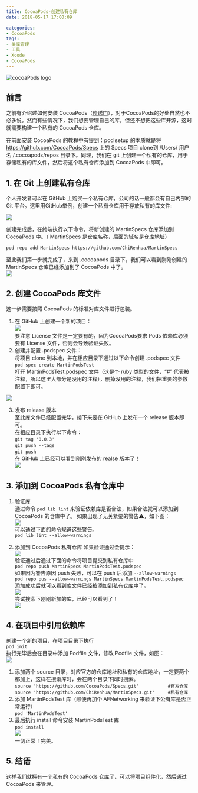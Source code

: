 ```yaml
---
title: CocoaPods-创建私有仓库
date: 2018-05-17 17:00:09

categories:
- CocoaPods
tags:
- 类库管理
- 工具
- Xcode
- CocoaPods  
---
```

![cocoaPods logo](https://raw.githubusercontent.com/ChiRenhua/Resource/master/WebImage/安装CocoaPods过程以及踩过的坑/cocoapods-stickers.jpg)  
## 前言
之前有介绍过如何安装 CocoaPods（[传送门](http://chirenhua.com/2016/08/27/%E5%AE%89%E8%A3%85CocoaPods%E8%BF%87%E7%A8%8B%E4%BB%A5%E5%8F%8A%E8%B8%A9%E8%BF%87%E7%9A%84%E5%9D%91/)），对于CocoaPods的好处自然也不必多说。然而有些情况下，我们想要管理自己的库，但还不想把这些库开源，这时就需要构建一个私有的 CocoaPods 仓库。  

在前面安装 CocoaPods 的教程中有提到：pod setup 的本质就是将 https://github.com/CocoaPods/Specs 上的 Specs 项目 clone到 /Users/ 用户名 /.cocoapods/repos 目录下。同理，我们在 git 上创建一个私有的仓库，用于存储私有的库文件，然后将这个私有仓库添加到 CocoaPods 中即可。

## 1. 在 Git 上创建私有仓库
个人开发者可以在 GitHub 上购买一个私有仓库，公司的话一般都会有自己内部的 Git 平台。这里用GitHub举例，创建一个私有仓库用于存放私有的库文件:   

![](https://raw.githubusercontent.com/ChiRenhua/Resource/master/WebImage/CocoaPods-%E5%88%9B%E5%BB%BA%E7%A7%81%E6%9C%89%E4%BB%93%E5%BA%93/cocoaPods01.png)  

创建完成后，在终端执行以下命令，将新创建的 MartinSpecs 仓库添加到 CocoaPods 中。（ MartinSpecs 是仓库名称，后面的域名是仓库地址）  

``pod repo add MartinSpecs https://github.com/ChiRenhua/MartinSpecs``  

至此我们第一步就完成了，来到 .cocoapods 目录下，我们可以看到刚刚创建的 MartinSpecs 仓库已经添加到了 CocoaPods 中了。  
![](https://raw.githubusercontent.com/ChiRenhua/Resource/master/WebImage/CocoaPods-%E5%88%9B%E5%BB%BA%E7%A7%81%E6%9C%89%E4%BB%93%E5%BA%93/cocoaPods02.png)

## 2. 创建 CocoaPods 库文件
这一步需要按照 CocoaPods 的标准对库文件进行包装。  

1. 在 GitHub 上创建一个新的项目：  
![](https://raw.githubusercontent.com/ChiRenhua/Resource/master/WebImage/CocoaPods-%E5%88%9B%E5%BB%BA%E7%A7%81%E6%9C%89%E4%BB%93%E5%BA%93/cocoaPods03.png)  
要注意 License 文件是一定要有的，因为CocoaPods要求 Pods 依赖库必须要有 License 文件，否则会导致验证失败。
2. 创建并配置 .podspec 文件：  
将项目 clone 到本地，并在相应目录下通过以下命令创建 .podspec 文件  
``pod spec create MartinPodsTest``  
打开 MartinPodsTest.podspec 文件（这是个 ruby 类型的文件，“#” 代表被注释，所以这里大部分是没用的注释），删掉没用的注释，我们把重要的参数配置下即可。  

![](https://raw.githubusercontent.com/ChiRenhua/Resource/master/WebImage/CocoaPods-%E5%88%9B%E5%BB%BA%E7%A7%81%E6%9C%89%E4%BB%93%E5%BA%93/cocoaPods08.png)

3. 发布 release 版本  
至此库文件已经配置完毕，接下来要在 GitHub 上发布一个 release 版本即可。  
在相应目录下执行以下命令：  
``git tag '0.0.3'``  
``git push --tags``  
``git push``  
在 GitHub 上已经可以看到刚刚发布的 realse 版本了！  
![](https://raw.githubusercontent.com/ChiRenhua/Resource/master/WebImage/CocoaPods-%E5%88%9B%E5%BB%BA%E7%A7%81%E6%9C%89%E4%BB%93%E5%BA%93/cocoaPods09.png)

## 3. 添加到 CocoaPods 私有仓库中
1. 验证库  
通过命令 ``pod lib lint`` 来验证依赖库是否合法，如果合法就可以添加到 CocoaPods 的仓库中了。
如果出现了无关紧要的警告⚠️，如下图：  
![](https://raw.githubusercontent.com/ChiRenhua/Resource/master/WebImage/CocoaPods-%E5%88%9B%E5%BB%BA%E7%A7%81%E6%9C%89%E4%BB%93%E5%BA%93/cocoaPods04.png)    
可以通过下面的命令规避这些警告。  
``pod lib lint --allow-warnings``

2. 添加到 CocoaPods 私有仓库
如果验证通过会提示：  
![](https://raw.githubusercontent.com/ChiRenhua/Resource/master/WebImage/CocoaPods-%E5%88%9B%E5%BB%BA%E7%A7%81%E6%9C%89%E4%BB%93%E5%BA%93/cocoaPods05.png)  
验证通过后通过下面的命令将项目提交到私有仓库中  
``pod repo push MartinSpecs MartinPodsTest.podspec``   
如果因为警告原因 push 失败，可以在 push 后添加 ``--allow-warnings``    
``pod repo pus --allow-warnings MartinSpecs MartinPodsTest.podspec``  
添加成功后就可以看到库文件已经被添加到私有仓库中了。  
![](https://raw.githubusercontent.com/ChiRenhua/Resource/master/WebImage/CocoaPods-%E5%88%9B%E5%BB%BA%E7%A7%81%E6%9C%89%E4%BB%93%E5%BA%93/cocoaPods07.png)  
尝试搜索下刚刚新加的库，已经可以看到了！  
![](https://raw.githubusercontent.com/ChiRenhua/Resource/master/WebImage/CocoaPods-%E5%88%9B%E5%BB%BA%E7%A7%81%E6%9C%89%E4%BB%93%E5%BA%93/cocoaPods06.png)

## 4. 在项目中引用依赖库
创建一个新的项目，在项目目录下执行  
``pod init``  
执行完毕后会在目录中添加 Podfile 文件，修改 Podfile 文件，如图：  
![](https://raw.githubusercontent.com/ChiRenhua/Resource/master/WebImage/CocoaPods-%E5%88%9B%E5%BB%BA%E7%A7%81%E6%9C%89%E4%BB%93%E5%BA%93/cocoaPods10.png)  
1. 添加两个 source 目录，对应官方的仓库地址和私有的仓库地址，一定要两个都加上，这样在搜索库时，会在两个目录下同时搜索。    
``source 'https://github.com/CocoaPods/Specs.git'           #官方仓库``
``source 'https://github.com/ChiRenhua/MartinSpecs.git'     #私有仓库``  
2. 添加 MartinPodsTest 库（顺便再加个 AFNetworking 来验证下公有库是否正常运行）  
``pod 'MartinPodsTest'``  
3. 最后执行 install 命令安装 MartinPodsTest 库  
``pod install``  
![](https://raw.githubusercontent.com/ChiRenhua/Resource/master/WebImage/CocoaPods-%E5%88%9B%E5%BB%BA%E7%A7%81%E6%9C%89%E4%BB%93%E5%BA%93/cocoaPods11.png)  
一切正常！完美。
## 5. 结语
这样我们就拥有一个私有的 CocoaPods 仓库了，可以将项目组件化，然后通过 CocoaPods 来管理。